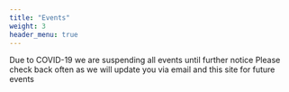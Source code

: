 ```yaml
---
title: "Events"
weight: 3
header_menu: true
---
```


Due to COVID-19 we are suspending all events until further notice
Please check back often as we will update you via email and this site for future events
<!---
---

### Location Information:
#### LOCATION:
Chapel Hill Fire Department  
13801 County Rd 220 - Tyler, TX 75707

#### Directions to Location:
https://goo.gl/maps/auYApWxTurK2
#### Time:
8:00AM (Setup) 10:00am (Start) 11:30pm (End)

---

### LAN Schedule (Tentative):
08:00 AM - Doors Open (Setup)
11:00 AM - Super Intense Gaming  
01:00 PM - Pending  
02:30 PM - Pending  
04:00 PM - Rocket League Tournament 3v3  
06:00 PM - Rocket League Tournament 2v2  
07:00 PM - Pending  
09:00 PM - Super Intense Gaming  
11:30 PM - LAN End/Cleanup  

---

### General Info / Registration:
Above all have fun! We will have a great time! Profanity is tolerated to an extent and you must respect the boundaries of your peers.

*By registering for and attending this event you release Critgamer Gaming Community from all liability of property loss or injury. You also understand while participating in this event, you may be photographed. You agree to allow your photo, registration information, video, or film likeness to be used for any legitimate purpose by the activity holders, producers, sponsors, organizers, and assigns. *

**IF ANY QUESTIONS ARE NOT ANSWERED HERE - Contact Us!**
--->
